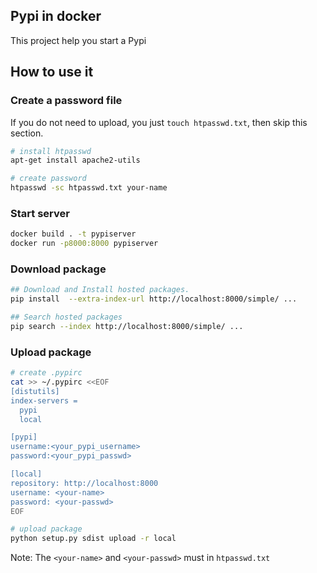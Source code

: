 ## Pypi in docker
This project help you start a Pypi

## How to use it

### Create a password file
If you do not need to upload, you just `touch htpasswd.txt`, then skip this section.
```bash
# install htpasswd
apt-get install apache2-utils

# create password
htpasswd -sc htpasswd.txt your-name
```

### Start server
```bash
docker build . -t pypiserver
docker run -p8000:8000 pypiserver
```

### Download package
```bash
## Download and Install hosted packages.
pip install  --extra-index-url http://localhost:8000/simple/ ...

## Search hosted packages
pip search --index http://localhost:8000/simple/ ...
```

### Upload package
```bash
# create .pypirc
cat >> ~/.pypirc <<EOF
[distutils]
index-servers =
  pypi
  local

[pypi]
username:<your_pypi_username>
password:<your_pypi_passwd>

[local]
repository: http://localhost:8000
username: <your-name>
password: <your-passwd>
EOF

# upload package
python setup.py sdist upload -r local
```
Note: The `<your-name>` and `<your-passwd>` must in `htpasswd.txt`